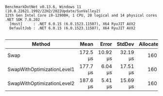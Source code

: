 ```

BenchmarkDotNet v0.13.6, Windows 11 (10.0.22621.1992/22H2/2022Update/SunValley2)
12th Gen Intel Core i9-12900H, 1 CPU, 20 logical and 14 physical cores
.NET SDK 7.0.202
  [Host]     : .NET 6.0.15 (6.0.1523.11507), X64 RyuJIT AVX2
  DefaultJob : .NET 6.0.15 (6.0.1523.11507), X64 RyuJIT AVX2


```
|                     Method |     Mean |    Error |   StdDev | Allocated |
|--------------------------- |---------:|---------:|---------:|----------:|
|                       Swap | 172.5 μs | 10.92 μs | 32.19 μs |     160 B |
| SwapWithOptimizationLevel1 | 177.7 μs |  6.04 μs | 17.51 μs |     160 B |
| SwapWithOptimizationLevel2 | 187.6 μs |  5.41 μs | 15.69 μs |     160 B |
